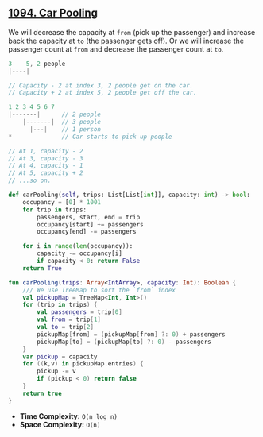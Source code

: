 ## [1094. Car Pooling](https://leetcode.com/problems/car-pooling)

We will decrease the capacity at `from` (pick up the passenger) and increase back the capacity at `to` (the passenger gets off). Or we will increase the passenger count at `from` and decrease the passenger count at `to`.

```js
3    5, 2 people
|----|

// Capacity - 2 at index 3, 2 people get on the car.
// Capacity + 2 at index 5, 2 people get off the car.
```

```js
1 2 3 4 5 6 7
|-------|      // 2 people
    |-------|  // 3 people
      |---|    // 1 person
*              // Car starts to pick up people

// At 1, capacity - 2
// At 3, capacity - 3
// At 4, capacity - 1
// At 5, capacity + 2
// ...so on.
```

```python
def carPooling(self, trips: List[List[int]], capacity: int) -> bool:
    occupancy = [0] * 1001
    for trip in trips:
        passengers, start, end = trip
        occupancy[start] += passengers
        occupancy[end] -= passengers

    for i in range(len(occupancy)):
        capacity -= occupancy[i]
        if capacity < 0: return False
    return True
```

```kotlin
fun carPooling(trips: Array<IntArray>, capacity: Int): Boolean {
    /// We use TreeMap to sort the `from` index
    val pickupMap = TreeMap<Int, Int>()
    for (trip in trips) {
        val passengers = trip[0]
        val from = trip[1]
        val to = trip[2]
        pickupMap[from] = (pickupMap[from] ?: 0) + passengers
        pickupMap[to] = (pickupMap[to] ?: 0) - passengers
    }
    var pickup = capacity
    for ((k,v) in pickupMap.entries) {
        pickup -= v
        if (pickup < 0) return false
    }
    return true
}
```
* **Time Complexity:** `O(n log n)`
* **Space Complexity:** `O(n)`